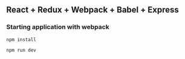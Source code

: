 ## React + Redux + Webpack + Babel + Express 

### Starting application with webpack

`npm install`

`npm run dev`